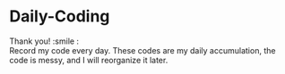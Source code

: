 # Daily-Coding
Thank you! :smile :</br>
Record my code every day.
These codes are my daily accumulation, the code is messy, and I will reorganize it later.
